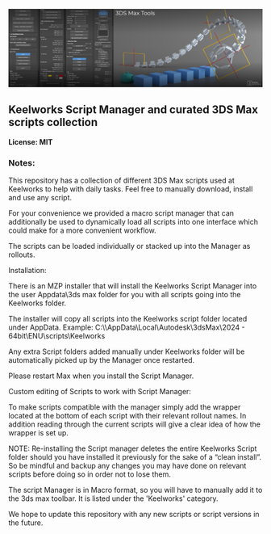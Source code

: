 ![](coverImageTools.png)

## Keelworks Script Manager and curated 3DS Max scripts collection

**License: MIT**

### Notes:

This repository has a collection of different 3DS Max scripts used at Keelworks to help with daily tasks. Feel free to manually download, install and use any script.

For your convenience we provided a macro script manager that can additionally be used to dynamically load all scripts into one interface which could make for a more convenient workflow. 

The scripts can be loaded individually or stacked up into the Manager as rollouts.

Installation:

There is an MZP installer that will install the Keelworks Script Manager into the user Appdata\3ds max folder for you with all scripts going into the Keelworks folder.

The installer will copy all scripts into the Keelworks script folder located under AppData.
Example:
C:\\\AppData\Local\Autodesk\3dsMax\2024 - 64bit\ENU\scripts\Keelworks

Any extra Script folders added manually under Keelworks folder will be automatically picked up by the Manager once restarted. 

Please restart Max when you install the Script Manager.

Custom editing of Scripts to work with Script Manager:

To make scripts compatible with the manager simply add the wrapper located at the bottom of each script with their relevant rollout names. In addition reading through the current scripts will give a clear idea of how the wrapper is set up.

NOTE: Re-installing the Script manager deletes the entire Keelworks Script folder should you have installed it previously for the sake of a “clean install”. So be mindful and backup any changes you may have done on relevant scripts before doing so in order not to lose them.

The script Manager is in Macro format, so you will have to manually add it to the 3ds max toolbar. It is listed under the 'Keelworks' category.

We hope to update this repository with any new scripts or script versions in the future.
